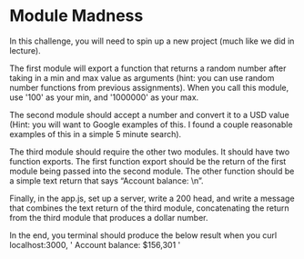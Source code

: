 # Module Madness

In this challenge, you will need to spin up a new project (much like we did in lecture).

The first module will export a function that returns a random number after taking in a min and max value as arguments (hint: you can use random number functions from previous assignments). When you call this module, use '100' as your min, and '1000000' as your max.

The second module should accept a number and convert it to a USD value (Hint: you will want to Google examples of this. I found a couple reasonable examples of this in a simple 5 minute search).

The third module should require the other two modules. It should have two function exports. The first function export should be the return of the first module being passed into the second module. The other function should be a simple text return that says “Account balance: \n”.

Finally, in the app.js, set up a server, write a 200 head, and write a message that combines the text return of the third module, concatenating the return from the third module that produces a dollar number.

In the end, you terminal should produce the below result when you curl localhost:3000, ' Account balance: $156,301 '

